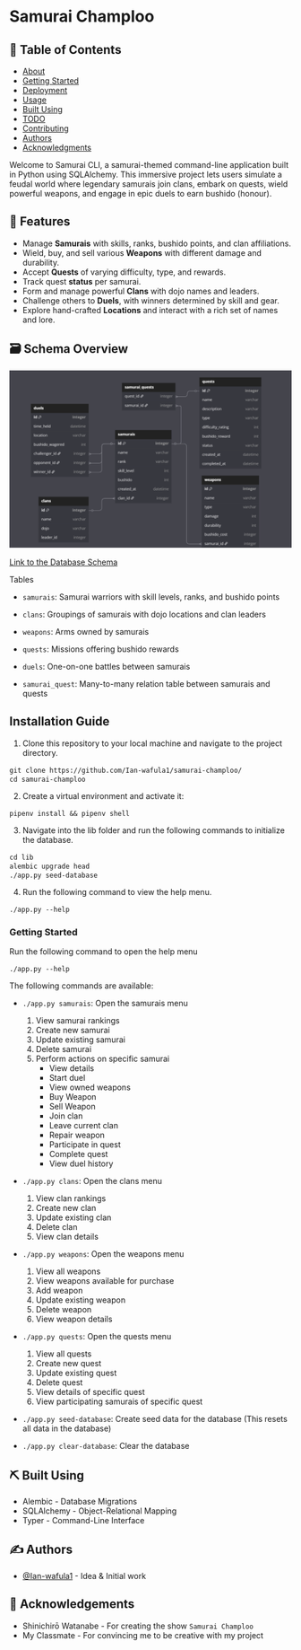 # Samurai Champloo

## 📝 Table of Contents

- [About](#about)
- [Getting Started](#getting_started)
- [Deployment](#deployment)
- [Usage](#usage)
- [Built Using](#built_using)
- [TODO](../TODO.md)
- [Contributing](../CONTRIBUTING.md)
- [Authors](#authors)
- [Acknowledgments](#acknowledgement)

Welcome to Samurai CLI, a samurai-themed command-line application built in Python using SQLAlchemy. This immersive project lets users simulate a feudal world where legendary samurais join clans, embark on quests, wield powerful weapons, and engage in epic duels to earn bushido (honour).

## 🌸 Features

- Manage **Samurais** with skills, ranks, bushido points, and clan affiliations.
- Wield, buy, and sell various **Weapons** with different damage and durability.
- Accept **Quests** of varying difficulty, type, and rewards.
- Track quest **status** per samurai.
- Form and manage powerful **Clans** with dojo names and leaders.
- Challenge others to **Duels**, with winners determined by skill and gear.
- Explore hand-crafted **Locations** and interact with a rich set of names and lore.

## 🗃️ Schema Overview

![Database schema](image.png)

[Link to the Database Schema](https://dbdiagram.io/d/Samurai-champloo-68346bb86980ade2eb6d6344)

Tables
- `samurais`: Samurai warriors with skill levels, ranks, and bushido points

- `clans`: Groupings of samurais with dojo locations and clan leaders

- `weapons`: Arms owned by samurais

- `quests`: Missions offering bushido rewards

- `duels`: One-on-one battles between samurais

- `samurai_quest`: Many-to-many relation table between samurais and quests

## Installation Guide

1. Clone this repository to your local machine and navigate to the project directory.
```
git clone https://github.com/Ian-wafula1/samurai-champloo/
cd samurai-champloo
```
2. Create a virtual environment and activate it:
```
pipenv install && pipenv shell
```
3. Navigate into the lib folder and run the following commands to initialize the database.
```
cd lib
alembic upgrade head
./app.py seed-database
```

4. Run the following command to view the help menu.
```
./app.py --help
```

### Getting Started

Run the following command to open the help menu
```
./app.py --help
```
The following commands are available:

  - `./app.py samurais`: Open the samurais menu

    1. View samurai rankings
    2. Create new samurai
    3. Update existing samurai
    4. Delete samurai
    5. Perform actions on specific samurai
        - View details
        - Start duel
        - View owned weapons
        - Buy Weapon
        - Sell Weapon
        - Join clan
        - Leave current clan
        - Repair weapon
        - Participate in quest
        - Complete quest
        - View duel history


  - `./app.py clans`: Open the clans menu

     1. View clan rankings
     2. Create new clan
     3. Update existing clan
     4. Delete clan
     5. View clan details


  - `./app.py weapons`: Open the weapons menu

      1. View all weapons
      2. View weapons available for purchase
      3. Add weapon
      4. Update existing weapon
      5. Delete weapon
      6. View weapon details


  - `./app.py quests`: Open the quests menu

      1. View all quests
      2. Create new quest
      3. Update existing quest
      4. Delete quest
      5. View details of specific quest
      6. View participating samurais of specific quest


  - `./app.py seed-database`: Create seed data for the database (This resets all data in the database)

  - `./app.py clear-database`: Clear the database


## ⛏️ Built Using <a name = "built_using"></a>

- Alembic - Database Migrations
- SQLAlchemy - Object-Relational Mapping
- Typer - Command-Line Interface

## ✍️ Authors <a name = "authors"></a>

- [@Ian-wafula1](https://github.com/Ian-wafula1) - Idea & Initial work

## 🎉 Acknowledgements <a name = "acknowledgement"></a>

- Shinichirō Watanabe - For creating the show `Samurai Champloo`
- My Classmate - For convincing me to be creative with my project 
